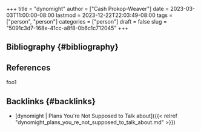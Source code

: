+++
title = "dynomight"
author = ["Cash Prokop-Weaver"]
date = 2023-03-03T11:00:00-08:00
lastmod = 2023-12-22T22:03:49-08:00
tags = ["person", "person"]
categories = ["person"]
draft = false
slug = "5091c3d7-168e-41cc-a8f8-0b6c1c712045"
+++

## Bibliography {#bibliography}

## References

<style>.csl-entry{text-indent: -1.5em; margin-left: 1.5em;}</style><div class="csl-bib-body">
</div>

foo1


## Backlinks {#backlinks}

-   [dynomight | Plans You're Not Supposed to Talk about]({{< relref "dynomight_plans_you_re_not_supposed_to_talk_about.md" >}})
